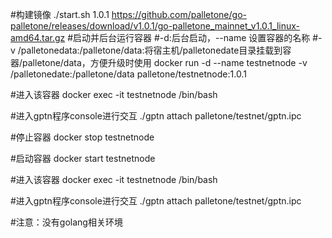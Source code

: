 #构建镜像
./start.sh 1.0.1 https://github.com/palletone/go-palletone/releases/download/v1.0.1/go-palletone_mainnet_v1.0.1_linux-amd64.tar.gz
#启动并后台运行容器
#-d:后台启动，--name 设置容器的名称
#-v /palletonedata:/palletone/data:将宿主机/palletonedate目录挂载到容器/palletone/data，方便升级时使用
docker run -d --name testnetnode -v /palletonedate:/palletone/data palletone/testnetnode:1.0.1

#进入该容器
docker exec -it testnetnode /bin/bash

#进入gptn程序console进行交互
./gptn attach palletone/testnet/gptn.ipc

#停止容器
docker stop testnetnode

#启动容器
docker start testnetnode

#进入该容器
docker exec -it testnetnode /bin/bash

#进入gptn程序console进行交互
./gptn attach palletone/testnet/gptn.ipc



#注意：没有golang相关环境
